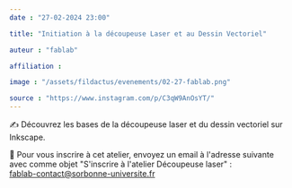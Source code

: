 ```yaml
---
date : "27-02-2024 23:00"

title: "Initiation à la découpeuse Laser et au Dessin Vectoriel"

auteur : "fablab"

affiliation : 

image : "/assets/fildactus/evenements/02-27-fablab.png"

source : "https://www.instagram.com/p/C3qW9AnOsYT/"
---
```


✍️ Découvrez les bases de la découpeuse laser et du dessin vectoriel sur Inkscape.

📨 Pour vous inscrire à cet atelier, envoyez un email à l'adresse suivante avec comme objet "S'inscrire à l'atelier Découpeuse laser" :  
fablab-contact@sorbonne-universite.fr